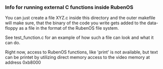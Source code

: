 ### Info for running external C functions inside RubenOS

You can just create a file XYZ.c inside this directory and the outer makefile
will make sure, that the binary of the code you write gets added to the
data-floppy as a file in the format of the RubenOS file system.

See test_function.c for an example of how such a file can look and what it
can do.

Right now, access to RubenOS functions, like 'print' is not available, but
text can be printet by utilizing direct memory access to the video memory
at address 0xb8000
